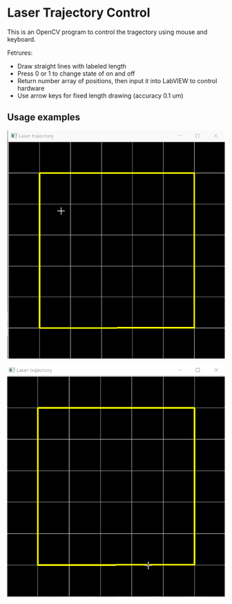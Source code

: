 # Laser Trajectory Control

This is an OpenCV program to control the tragectory using mouse and keyboard.

Fetrures:
- Draw straight lines with labeled length
- Press 0 or 1 to change state of on and off
- Return number array of positions, then input it into LabVIEW to control hardware
- Use arrow keys for fixed length drawing (accuracy 0.1 um)

## Usage examples

![image]( https://github.com/jingxuxie/LaserTrajectoryControl/blob/master/readme/laser_general.gif)

![image]( https://github.com/jingxuxie/LaserTrajectoryControl/blob/master/readme/laser_fixlength.gif)

